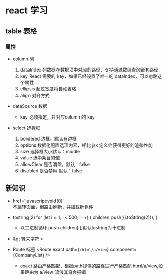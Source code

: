 # react 学习

## table 表格

### 属性

- column 列
    1. dataIndex  列数据在数据项中对应的路径，支持通过数组查询嵌套路径
    2. key        React 需要的 key，如果已经设置了唯一的 dataIndex，可以忽略这个属性
    3. ellipsis   超过宽度将自动省略
    4. align      对齐方式

- dataSource 数据
    - key        必须指定，并对应column 的 key

- select 选择框
    1. bordered   边框，默认有边框
    2. options    数据化配置选项内容，相比 jsx 定义会获得更好的渲染性能
    3. size       选择框大小默认：middle
    4. value      选中条目的值
    5. allowClear 是否清除，默认：false
    6. disabled   是否禁用 默认：false

## 新知识

- href='javascript:void(0)'  
    不跳转页面，但路由刷新，并加载新组件

- tostring(2)
    for (let i = 1; i < 500; i++) {
            children.push({i.toString(2)});
    }
    * 以二进制循环 push children[i],默认tostring为十进制

- &gt 转义字符 >

- Route 标签
    <Route exact path={`/html/a/view`} component={CompanyList} />
    * exact 路由严格匹配，根据path提供的路径进行严格匹配 html/a/view,如果路由为 a/view 流浪其将会报错
